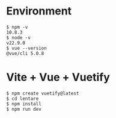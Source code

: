 # Environment

    $ npm -v
    10.8.3
    $ node -v
    v22.9.0
    $ vue --version
    @vue/cli 5.0.8

# Vite + Vue + Vuetify

    $ npm create vuetify@latest
    $ cd lentare
    $ npm install
    $ npm run dev
